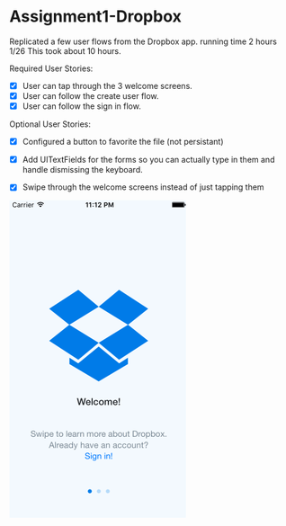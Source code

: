 # Assignment1-Dropbox
Replicated a few user flows from the Dropbox app.
running time 2 hours 1/26
This took about 10 hours. 

Required User Stories:
  * [x] User can tap through the 3 welcome screens. 
  * [x] User can follow the create user flow.  
  * [x] User can follow the sign in flow.
  
Optional User Stories:
  * [x] Configured a button to favorite the file (not persistant) 
  * [x] Add UITextFields for the forms so you can actually type in them and handle dismissing the keyboard. 
  * [x] Swipe through the welcome screens instead of just tapping them
  
  
![alt tag](https://github.com/adeysalyards/Assignment1-Dropbox/blob/master/Walkthrough.gif)
